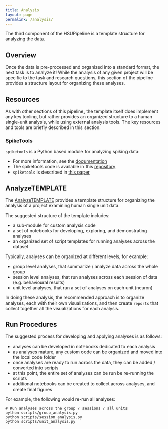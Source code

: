 ```yaml
---
title: Analysis
layout: page
permalink: /analysis/
---
```


The third component of the HSUPipeline is a template structure for analyzing the data.

## Overview

Once the data is pre-processed and organized into a standard format, the next
task is to analyze it! While the analysis of any given project will be
specific to the task and research questions, this section of the pipeline
provides a structure layout for organizing these analyses.

## Resources

As with other sections of this pipeline, the template itself does implement
any key tooling, but rather provides an organized structure to a human single-unit
analysis, while using external analysis tools. The key resources and tools are
briefly described in this section.

### SpikeTools

``spiketools`` is a Python based module for analyzing spiking data:
- For more information, see the
[documentation](https://spiketools.github.io/spiketools/)
- The spiketools code is available in this
[repository](https://github.com/spiketools/spiketools)
- ``spiketools`` is described in
[this paper](https://doi.org/10.21105/joss.05268)

## AnalyzeTEMPLATE

The [AnalyzeTEMPLATE](https://github.com/HSUPipeline/AnalyzeTEMPLATE)
provides a template structure for organizing the analysis of a project
examining human single unit data.

The suggested structure of the template includes:
- a sub-module for custom analysis code
- a set of notebooks for developing, exploring, and demonstrating analyses
- an organized set of script templates for running analyses across the dataset

Typically, analyses can be organized at different levels, for example:
- group level analyses, that summarize / analyze data across the whole group
- session level analyses, that run analyses across each session of data (e.g. behavioural results)
- unit level analyses, that run a set of analyses on each unit (neuron)

In doing these analysis, the recommended approach is to organize analyses, each with
their own visualizations, and then create `reports` that collect together all the
visualizations for each analysis.

## Run Procedures

The suggested process for developing and applying analyses is as follows:
- analyses can be developed in notebooks dedicated to each analysis
- as analyses mature, any custom code can be organized and moved into the local code folder
- once analyses are ready to run across the data, they can be added / converted into scripts
- at this point, the entire set of analyses can be run be re-running the scripts
- additional notebooks can be created to collect across analyses, and create final figures

For example, the following would re-run all analyses:
```
# Run analyses across the group / sessions / all units
python scripts/group_analysis.py
python scripts/session_analysis.py
python scripts/unit_analysis.py
```
